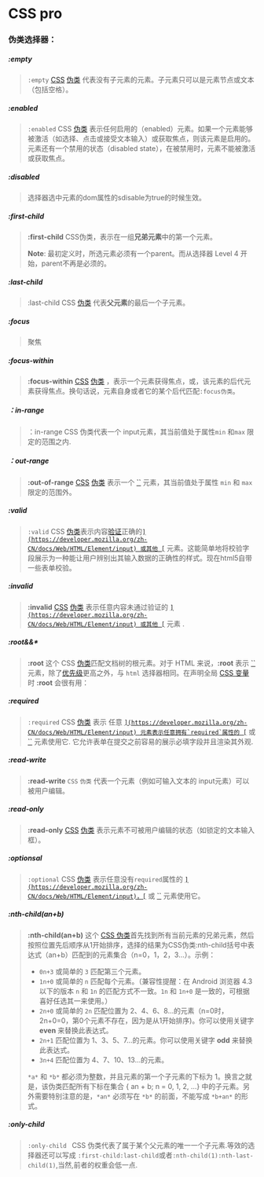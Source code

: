 # CSS pro

### 伪类选择器：

##### :empty

> `:empty` [CSS](https://developer.mozilla.org/en-US/docs/Web/CSS) [伪类](https://developer.mozilla.org/zh-CN/CSS/Pseudo-classes) 代表没有子元素的元素。子元素只可以是元素节点或文本（包括空格）。

##### :enabled

> `:enabled` CSS [伪类](https://developer.mozilla.org/zh-CN/CSS/Pseudo-classes) 表示任何启用的（enabled）元素。如果一个元素能够被激活（如选择、点击或接受文本输入）或获取焦点，则该元素是启用的。元素还有一个禁用的状态（disabled state），在被禁用时，元素不能被激活或获取焦点。

##### :disabled

> 选择器选中元素的dom属性的sdisable为true的时候生效。

##### **:first-child** 

>  **:first-child** CSS伪类，表示在一组**兄弟元素**中的第一个元素。
>
> **Note**: 最初定义时，所选元素必须有一个parent。而从选择器 Level 4 开始，parent不再是必须的。

##### :last-child

> :last-child CSS [伪类](https://developer.mozilla.org/en-US/docs/Web/CSS/Pseudo-classes) 代表**父元素**的最后一个子元素。

#####  :focus

> 聚焦

#####  **:focus-within** 

>  **:focus-within** [CSS](https://developer.mozilla.org/en-US/docs/Web/CSS) [伪类](https://developer.mozilla.org/en-US/docs/Web/CSS/Pseudo-classes) ，表示一个元素获得焦点，或，该元素的后代元素获得焦点。换句话说，元素自身或者它的某个后代匹配`:focus伪类`。

##### **：in-range**

>  ：in-range CSS 伪类代表一个 input元素，其当前值处于属性`min` 和`max` 限定的范围之内.

##### ：out-range

> **:out-of-range** [CSS](https://developer.mozilla.org/en-US/docs/Web/CSS) [伪类](https://developer.mozilla.org/en-US/docs/CSS/Pseudo-classes) 表示一个 [``](https://developer.mozilla.org/zh-CN/docs/Web/HTML/Element/input) 元素，其当前值处于属性 `min` 和 `max` 限定的范围外。

##### :valid

> `:valid` CSS [伪类](https://developer.mozilla.org/en/CSS/Pseudo-classes)表示内容[验证](https://developer.mozilla.org/en/HTML/HTML5/Constraint_validation)正确的[``](https://developer.mozilla.org/zh-CN/docs/Web/HTML/Element/input) 或其他 [``](https://developer.mozilla.org/zh-CN/docs/Web/HTML/Element/form) 元素。这能简单地将校验字段展示为一种能让用户辨别出其输入数据的正确性的样式。现在html5自带一些表单校验。

##### :invalid

> **:invalid** [CSS](https://developer.mozilla.org/en-US/docs/Web/CSS) [伪类](https://developer.mozilla.org/en-US/docs/Web/CSS/Pseudo-classes) 表示任意内容未通过验证的 [``](https://developer.mozilla.org/zh-CN/docs/Web/HTML/Element/input) 或其他 [``](https://developer.mozilla.org/zh-CN/docs/Web/HTML/Element/form) 元素 .

##### :root&&*

> **:root** 这个 CSS [伪类](https://developer.mozilla.org/zh-CN/docs/Web/CSS/Pseudo-classes)匹配文档树的根元素。对于 HTML 来说，**:root** 表示 [``](https://developer.mozilla.org/zh-CN/docs/Web/HTML/Element/html) 元素，除了[优先级](https://developer.mozilla.org/zh-CN/docs/Web/CSS/Specificity)更高之外，与 `html` 选择器相同。在声明全局 [CSS 变量](https://developer.mozilla.org/en-US/docs/Web/CSS/--*)时 **:root** 会很有用：

##### :required

> `:required` CSS [伪类](https://developer.mozilla.org/en/CSS/Pseudo-classes) 表示 任意 [``](https://developer.mozilla.org/zh-CN/docs/Web/HTML/Element/input) 元素表示任意拥有`required`属性的 [``](https://developer.mozilla.org/zh-CN/docs/Web/HTML/Element/input) 或 [``](https://developer.mozilla.org/zh-CN/docs/Web/HTML/Element/textarea) 元素使用它. 它允许表单在提交之前容易的展示必填字段并且渲染其外观. 

##### :read-write

> **:read-write** `CSS` `伪类` 代表一个元素（例如可输入文本的 input元素）可以被用户编辑。

##### :read-only

>  **:read-only** [CSS](https://developer.mozilla.org/en-US/docs/Web/CSS) [伪类](https://developer.mozilla.org/en-US/docs/CSS/Pseudo-classes) 表示元素不可被用户编辑的状态（如锁定的文本输入框）。

##### :optionsal

> `:optional` CSS [伪类](https://developer.mozilla.org/en/CSS/Pseudo-classes) 表示任意没有`required`属性的 [``](https://developer.mozilla.org/zh-CN/docs/Web/HTML/Element/input)，[``](https://developer.mozilla.org/zh-CN/docs/Web/HTML/Element/select) 或  [``](https://developer.mozilla.org/zh-CN/docs/Web/HTML/Element/textarea) 元素使用它。

##### **:nth-child(an+b)** 

> **:nth-child(an+b)** 这个 [CSS 伪类](https://developer.mozilla.org/en-US/docs/CSS/Pseudo-classes)首先找到所有当前元素的兄弟元素，然后按照位置先后顺序从1开始排序，选择的结果为CSS伪类:nth-child括号中表达式（an+b）匹配到的元素集合（n=0，1，2，3...）。示例：
>
> - `0n+3` 或简单的 `3` 匹配第三个元素。
> - `1n+0` 或简单的 `n` 匹配每个元素。（兼容性提醒：在 Android 浏览器 4.3 以下的版本 `n` 和 `1n` 的匹配方式不一致。`1n` 和 `1n+0` 是一致的，可根据喜好任选其一来使用。）
> - `2n+0` 或简单的 `2n` 匹配位置为 2、4、6、8...的元素（n=0时，2n+0=0，第0个元素不存在，因为是从1开始排序)。你可以使用关键字 **even** 来替换此表达式。
> - `2n+1` 匹配位置为 1、3、5、7...的元素。你可以使用关键字 **odd** 来替换此表达式。
> - `3n+4` 匹配位置为 4、7、10、13...的元素。
>
> `*a*` 和 `*b*` 都必须为整数，并且元素的第一个子元素的下标为 1。换言之就是，该伪类匹配所有下标在集合 { an + b; n = 0, 1, 2, ...} 中的子元素。另外需要特别注意的是，`*an*` 必须写在 `*b*` 的前面，不能写成 `*b+an*` 的形式。

##### :only-child

> `:only-child `   CSS 伪类代表了属于某个父元素的唯一一个子元素.等效的选择器还可以写成 `:first-child:last-child`或者`:nth-child(1):nth-last-child(1)`,当然,前者的权重会低一点.


